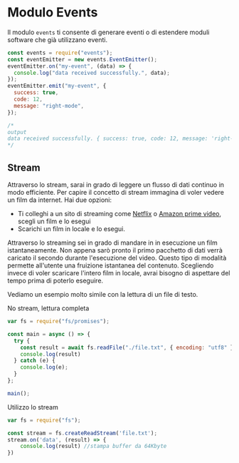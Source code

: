 # Modulo Events

Il modulo `events` ti consente di generare eventi o di estendere moduli software che già utilizzano eventi.

```javascript
const events = require("events");
const eventEmitter = new events.EventEmitter();
eventEmitter.on("my-event", (data) => {
  console.log("data received successfully.", data);
});
eventEmitter.emit("my-event", {
  success: true,
  code: 12,
  message: "right-mode",
});

/*
output
data received successfully. { success: true, code: 12, message: 'right-mode' }
*/
```

## Stream

Attraverso lo stream, sarai in grado di leggere un flusso di dati continuo in modo efficiente. Per capire il concetto di stream immagina di voler vedere un film da internet. Hai due opzioni:

- Ti colleghi a un sito di streaming come [Netflix]() o [Amazon prime video](), scegli un film e lo esegui
- Scarichi un film in locale e lo esegui.

Attraverso lo streaming sei in grado di mandare in in esecuzione un film istantaneamente. Non appena sarò pronto il primo pacchetto di dati verrà caricato il secondo durante l'esecuzione del video. Questo tipo di modalità permette all'utente una fruizione istantanea del contenuto.
Scegliendo invece di voler scaricare l'intero film in locale, avrai bisogno di aspettare del tempo prima di poterlo eseguire.

Vediamo un esempio molto simile con la lettura di un file di testo.

No stream, lettura completa
```javascript
var fs = require("fs/promises");

const main = async () => {
  try {
    const result = await fs.readFile("./file.txt", { encoding: "utf8" });
    console.log(result)
  } catch (e) {
    console.log(e);
  }
};

main();
```

Utilizzo lo stream
```javascript
var fs = require("fs");

const stream = fs.createReadStream('file.txt');
stream.on('data', (result) => {
    console.log(result) //stampa buffer da 64Kbyte
})
```
